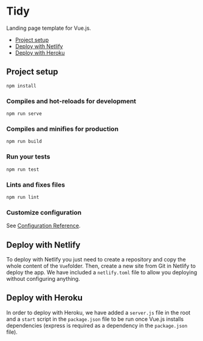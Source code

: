 # Tidy

Landing page template for Vue.js.

* [Project setup](#project-setup)
* [Deploy with Netlify](#deploy-with-netlify)
* [Deploy with Heroku](#deploy-with-heroku)

## Project setup
```
npm install
```

### Compiles and hot-reloads for development
```
npm run serve
```

### Compiles and minifies for production
```
npm run build
```

### Run your tests
```
npm run test
```

### Lints and fixes files
```
npm run lint
```

### Customize configuration
See [Configuration Reference](https://cli.vuejs.org/config/).

## Deploy with Netlify
To deploy with Netlify you just need to create a repository and copy the whole content of the `Vue`folder. Then, create a new site from Git in Netlify to deploy the app. We have included a `netlify.toml` file to allow you deploying without configuring anything.

## Deploy with Heroku
In order to deploy with Heroku, we have added a `server.js` file in the root and a `start` script in the `package.json` file to be run once Vue.js installs dependencies (express is required as a dependency in the `package.json` file).